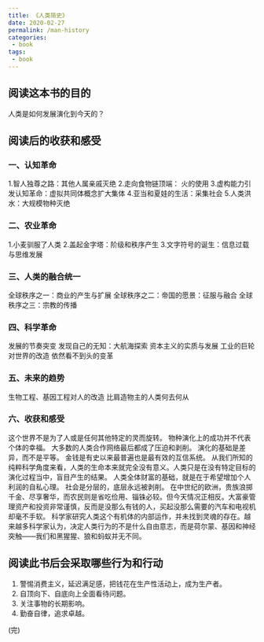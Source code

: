 ```yaml
---
title: 《人类简史》
date: 2020-02-27
permalink: /man-history
categories:
 - book
tags:
 - book
---
```


## 阅读这本书的目的

人类是如何发展演化到今天的？

## 阅读后的收获和感受

### 一、认知革命

1.智人独尊之路：其他人属亲戚灭绝
2.走向食物链顶端： 火的使用
3.虚构能力引发认知革命：虚拟共同体概念扩大集体
4.亚当和夏娃的生活：采集社会
5.人类洪水：大规模物种灭绝

### 二、农业革命

1.小麦驯服了人类
2.盖起金字塔：阶级和秩序产生
3.文字符号的诞生：信息过载与思维发展

### 三、人类的融合统一

全球秩序之一：商业的产生与扩展
全球秩序之二：帝国的愿景：征服与融合
全球秩序之三：宗教的传播

### 四、科学革命

发展的节奏突变
发现自己的无知：大航海探索
资本主义的实质与发展
工业的巨轮对世界的改造
依然看不到头的变革

### 五、未来的趋势

生物工程、基因工程对人的改造
比肩造物主的人类何去何从

### 六、收获和感受

这个世界不是为了人或是任何其他特定的灵而旋转。
物种演化上的成功并不代表个体的幸福。
大多数的人类合作网络最后都成了压迫和剥削。
演化的基础是差异，而不是平等。
金钱是有史以来最普遍也是最有效的互信系统。
从我们所知的纯粹科学角度来看，人类的生命本来就完全没有意义。人类只是在没有特定目标的演化过程当中，盲目产生的结果。
人类全体财富的基础，就是在于希望增加个人利润的自私心理。
社会是分层的，底层永远被剥削。
在中世纪的欧洲，贵族浪掷千金、尽享奢华，而农民则是省吃俭用、锱铢必较。但今天情况正相反。大富豪管理资产和投资非常谨慎，反而是没那么有钱的人，买起没那么需要的汽车和电视机却毫不手软。
科学家研究人类这个有机体的内部运作，并未找到灵魂的存在。越来越多科学家认为，决定人类行为的不是什么自由意志，而是荷尔蒙、基因和神经突触——我们和黑猩猩、狼和蚂蚁并无不同。

## 阅读此书后会采取哪些行为和行动

1. 警惕消费主义，延迟满足感，把钱花在生产性活动上，成为生产者。
2. 自顶向下、自底向上全面看待问题。
3. 关注事物的长期影响。
4. 勤奋自律，追求卓越。

(完)
